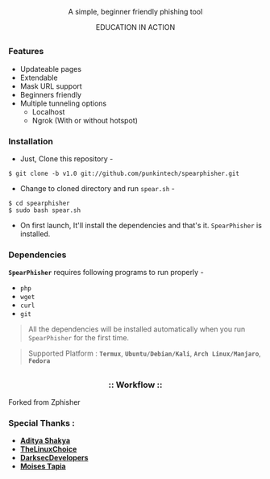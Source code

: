 <!-- SpearPhisher -->

<p align="center">A simple, beginner friendly phishing tool</p>
<p align="center">EDUCATION IN ACTION</p>

##

### Features

- Updateable pages
- Extendable
- Mask URL support 
- Beginners friendly
- Multiple tunneling options
  - Localhost
  - Ngrok (With or without hotspot)


### Installation

- Just, Clone this repository -
```
$ git clone -b v1.0 git://github.com/punkintech/spearphisher.git
```

- Change to cloned directory and run `spear.sh` -
```
$ cd spearphisher
$ sudo bash spear.sh
```

- On first launch, It'll install the dependencies and that's it. `SpearPhisher` is installed.

### Dependencies

**`SpearPhisher`** requires following programs to run properly - 
- `php`
- `wget`
- `curl`
- `git`

> All the dependencies will be installed automatically when you run `SpearPhisher` for the first time.

> Supported Platform : **`Termux`**, **`Ubuntu/Debian/Kali`**, **`Arch Linux/Manjaro`**, **`Fedora`**

##

<h3 align="center">
:: Workflow ::
</h3>

Forked from Zphisher
### Special Thanks :

- [**Aditya Shakya**](https://github.com/adi1090x)
- [**TheLinuxChoice**](https://twitter.com/linux_choice)
- [**DarksecDevelopers**](https://github.com/DarksecDevelopers)
- [**Moises Tapia**](https://github.com/MoisesTapia)
